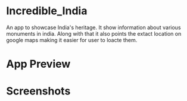 # Incredible_India
An app to showcase India's heritage. It show information about various monuments in india. Along with that it also points the extact location on google maps making it easier for user to loacte them.

# App Preview


# Screenshots
